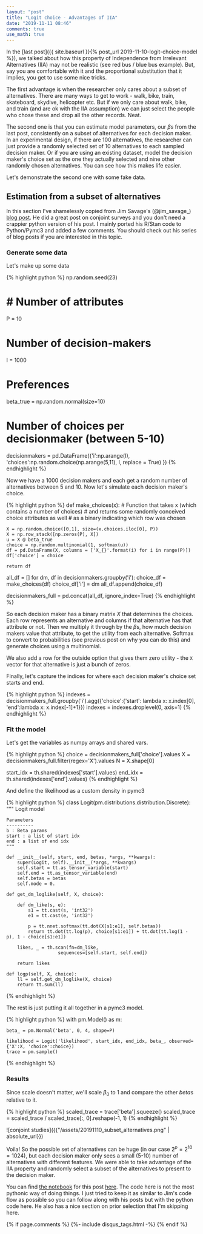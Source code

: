 ```yaml
---
layout: "post"
title: "Logit choice - Advantages of IIA"
date: "2019-11-11 08:46"
comments: true
use_math: true
---
```


In the [last post]({{ site.baseurl }}{% post_url 2019-11-10-logit-choice-model %}), we talked about how this property of Independence from Irrelevant Alternatives (IIA) may not be realistic (see red bus / blue bus example). But, say you are comfortable with it and the proportional substitution that it implies, you get to use some nice tricks.

The first advantage is when the researcher only cares about a subset of alternatives. There are many ways to get to work - walk, bike, train, skateboard, skydive, helicopter etc. But if we only care about walk, bike, and train (and are ok with the IIA assumption) we can just select the people who chose these and drop all the other records. Neat.

The second one is that you can estimate model parameters, our $\beta$s from the last post, consistently on a subset of alternatives for each decision maker. In an experimental design, if there are 100 alternatives, the researcher can just provide a randomly selected set of 10 alternatives to each sampled decision maker. Or if you are using an existing dataset, model the decision maker's choice set as the one they actually selected and nine other randomly chosen alternatives. You can see how this makes life easier.

Let's demonstrate the second one with some fake data.

## Estimation from a subset of alternatives

In this section I've shamelessly copied from Jim Savage's (@jim_savage_) [blog post](http://khakieconomics.github.io/2019/03/17/Putting-it-all-together.html). He did a great post on conjoint surveys and you don't need a crappier python version of his post. I mainly ported his R/Stan code to Python/Pymc3 and added a few comments. You should check out his series of blog posts if you are interested in this topic.

### Generate some data

Let's make up some data

{% highlight python %}
np.random.seed(23)

# # Number of attributes
P = 10
# Number of decision-makers
I = 1000
# Preferences
beta_true = np.random.normal(size=10)

# Number of choices per decisionmaker (between 5-10)
decisionmakers = pd.DataFrame({'i':np.arange(I),
                                'choices':np.random.choice(np.arange(5,11), I, replace = True)
                               })
{% endhighlight %}

Now we have a 1000 decision makers and each get a random number of alternatives between 5 and 10. Now let's simulate each decision maker's choice.

{% highlight python %}
def make_choices(x):
    # Function that takes x (which contains a number of choices)
    # and returns some randomly conceived choice attributes as well
    # as a binary indicating which row was chosen

    X = np.random.choice([0,1], size=(x.choices.iloc[0], P))
    X = np.row_stack([np.zeros(P), X])
    u = X @ beta_true
    choice = np.random.multinomial(1, softmax(u))
    df = pd.DataFrame(X, columns = ['X_{}'.format(i) for i in range(P)])
    df['choice'] = choice

    return df

all_df = []
for dm, df in decisionmakers.groupby('i'):
    choice_df = make_choices(df)
    choice_df['i'] = dm
    all_df.append(choice_df)

decisionmakers_full = pd.concat(all_df, ignore_index=True)
{% endhighlight %}

So each decision maker has a binary matrix $X$ that determines the choices. Each row represents an alternative and columns if that alternative has that attribute or not. Then we multiply it through by the $\beta$s, how much decision makers value that attribute, to get the utility from each alternative. Softmax to convert to probabilities (see previous post on why you can do this) and generate choices using a multinomial.

We also add a row for the outside option that gives them zero utility - the `X` vector for that alternative is just a bunch of zeros.

Finally, let's capture the indices for where each decision maker's choice set starts and end.

{% highlight python %}
indexes = decisionmakers_full.groupby('i').agg({'choice':{'start': lambda x: x.index[0], 'end':lambda x: x.index[-1]+1}})
indexes = indexes.droplevel(0, axis=1)
{% endhighlight %}

### Fit the model

Let's get the variables as numpy arrays and shared vars.

{% highlight python %}
choice = decisionmakers_full['choice'].values
X = decisionmakers_full.filter(regex='X').values
N = X.shape[0]

start_idx = th.shared(indexes['start'].values)
end_idx = th.shared(indexes['end'].values)
{% endhighlight %}

And define the likelihood as a custom density in pymc3

{% highlight python %}
class Logit(pm.distributions.distribution.Discrete):
    """
    Logit model

    Parameters
    ----------
    b : Beta params
    start : a list of start idx
    end : a list of end idx
    """

    def __init__(self, start, end, betas, *args, **kwargs):
        super(Logit, self).__init__(*args, **kwargs)
        self.start = tt.as_tensor_variable(start)
        self.end = tt.as_tensor_variable(end)
        self.betas = betas
        self.mode = 0.

    def get_dm_loglike(self, X, choice):

        def dm_like(s, e):
            s1 = tt.cast(s, 'int32')
            e1 = tt.cast(e, 'int32')

            p = tt.nnet.softmax(tt.dot(X[s1:e1], self.betas))
            return tt.dot(tt.log(p), choice[s1:e1]) + tt.dot(tt.log(1 - p), 1 - choice[s1:e1])

        likes, _ = th.scan(fn=dm_like,
                       sequences=[self.start, self.end])

        return likes

    def logp(self, X, choice):
        ll = self.get_dm_loglike(X, choice)
        return tt.sum(ll)
{% endhighlight %}

The rest is just putting it all together in a pymc3 model.

{% highlight python %}
with pm.Model() as m:

    beta_ = pm.Normal('beta', 0, 4, shape=P)

    likelihood = Logit('likelihood', start_idx, end_idx, beta_, observed={'X':X, 'choice':choice})
    trace = pm.sample()
{% endhighlight %}

### Results

Since scale doesn't matter, we'll scale $\beta_0$ to 1 and compare the other $beta$s relative to it.

{% highlight python %}
scaled_trace = trace['beta'].squeeze()
scaled_trace = scaled_trace / scaled_trace[:, 0].reshape(-1, 1)
{% endhighlight %}

![conjoint studies]({{"/assets/20191110_subset_alternatives.png" | absolute_url}})

Voila! So the possible set of alternatives can be huge (in our case $2^p = 2^{10} = 1024$), but each decision maker only sees a small (5-10) number of alternatives with different features. We were able to take advantage of the IIA property and randomly select a subset of the alternatives to present to the decision maker.

You can find [the notebook](https://github.com/sidravi1/Blog/tree/master/nbs/logit_choice) for this post [here](https://github.com/sidravi1/Blog/tree/master/nbs/logit_choice). The code here is not the most pythonic way of doing things. I just tried to keep it as similar to Jim's code flow as possible so you can follow along with his posts but with the python code here. He also has a nice section on prior selection that I'm skipping here.

{% if page.comments %}
  {%- include disqus_tags.html -%}
{% endif %}
